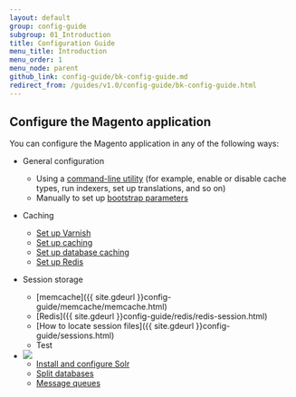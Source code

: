 ```yaml
---
layout: default
group: config-guide
subgroup: 01_Introduction
title: Configuration Guide
menu_title: Introduction
menu_order: 1
menu_node: parent
github_link: config-guide/bk-config-guide.md
redirect_from: /guides/v1.0/config-guide/bk-config-guide.html
---
```


<h2 id="configuration">Configure the Magento application</h2>
You can configure the Magento application in any of the following ways:

*	General configuration

	*  	Using a <a href="{{ site.gdeurl }}config-guide/cli/config-cli.html">command-line utility</a> (for example, enable or disable cache types, run indexers, set up translations, and so on)
	*  	Manually to set up <a href="{{ site.gdeurl }}config-guide/bootstrap/magento-bootstrap.html">bootstrap parameters</a>

*	Caching

	*	<a href="{{ site.gdeurl }}config-guide/varnish/config-varnish.html">Set up Varnish</a>
	*  	<a href="{{ site.gdeurl }}config-guide/config/caching.html">Set up caching</a>
	*	<a href="{{ site.gdeurl }}config-guide/database/database.html">Set up database caching</a>
	*	<a href="{{ site.gdeurl }}config-guide/redis/config-redis.html">Set up Redis</a>

*	Session storage
	*	[memcache]({{ site.gdeurl }}config-guide/memcache/memcache.html)
	*	[Redis]({{ site.gdeurl }}config-guide/redis/redis-session.html)
	*	[How to locate session files]({{ site.gdeurl }}config-guide/sessions.html)
	*	Test

*	<img src="{{ site.baseurl }}common/images/ee-only_small.png">

	*	<a href="{{ site.gdeurl }}config-guide/solr/solr-overview.html">Install and configure Solr</a>
	*	<a href="{{ site.gdeurl }}config-guide/multi-master/multi-master.html">Split databases</a>
	*	<a href="{{ site.gdeurl }}config-guide/mq/rabbitmq-overview.html">Message queues</a>




